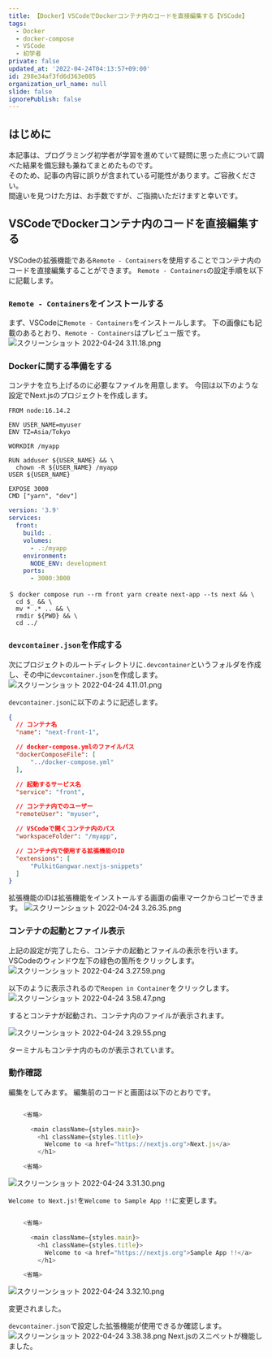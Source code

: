 ```yaml
---
title: 【Docker】VSCodeでDockerコンテナ内のコードを直接編集する【VSCode】
tags:
  - Docker
  - docker-compose
  - VSCode
  - 初学者
private: false
updated_at: '2022-04-24T04:13:57+09:00'
id: 298e34af3fd6d363e085
organization_url_name: null
slide: false
ignorePublish: false
---
```

## はじめに
本記事は、プログラミング初学者が学習を進めていて疑問に思った点について調べた結果を備忘録も兼ねてまとめたものです。  
そのため、記事の内容に誤りが含まれている可能性があります。ご容赦ください。  
間違いを見つけた方は、お手数ですが、ご指摘いただけますと幸いです。  

## VSCodeでDockerコンテナ内のコードを直接編集する
VSCodeの拡張機能である`Remote - Containers`を使用することでコンテナ内のコードを直接編集することができます。
`Remote - Containers`の設定手順を以下に記載します。

### `Remote - Containers`をインストールする
まず、VSCodeに`Remote - Containers`をインストールします。
下の画像にも記載のあるとおり、`Remote - Containers`はプレビュー版です。
![スクリーンショット 2022-04-24 3.11.18.png](https://qiita-image-store.s3.ap-northeast-1.amazonaws.com/0/2342443/efc59ffb-c51d-318a-2564-ed6183969e38.png)

### Dockerに関する準備をする
コンテナを立ち上げるのに必要なファイルを用意します。
今回は以下のような設定でNext.jsのプロジェクトを作成します。

```Dockerfile:Dockerfile
FROM node:16.14.2

ENV USER_NAME=myuser
ENV TZ=Asia/Tokyo

WORKDIR /myapp

RUN adduser ${USER_NAME} && \
  chown -R ${USER_NAME} /myapp
USER ${USER_NAME}

EXPOSE 3000
CMD ["yarn", "dev"]
```
```docker-compose.yml
version: '3.9'
services:
  front:
    build: .
    volumes:
      - .:/myapp
    environment:
      NODE_ENV: development
    ports:
      - 3000:3000
```
```:ターミナル
＄ docker compose run --rm front yarn create next-app --ts next && \
  cd $_ && \
  mv * .* .. && \
  rmdir ${PWD} && \
  cd ../
```

### `devcontainer.json`を作成する
次にプロジェクトのルートディレクトリに`.devcontainer`というフォルダを作成し、その中に`devcontainer.json`を作成します。
![スクリーンショット 2022-04-24 4.11.01.png](https://qiita-image-store.s3.ap-northeast-1.amazonaws.com/0/2342443/cdc05ff8-7ecc-57ef-9a79-dcfb11b32640.png)

`devcontainer.json`に以下のように記述します。
```devcontainer.json
{
  // コンテナ名
  "name": "next-front-1",

  // docker-compose.ymlのファイルパス
  "dockerComposeFile": [
      "../docker-compose.yml"
  ],

  // 起動するサービス名
  "service": "front",

  // コンテナ内でのユーザー
  "remoteUser": "myuser",

  // VSCodeで開くコンテナ内のパス
  "workspaceFolder": "/myapp",

  // コンテナ内で使用する拡張機能のID
  "extensions": [
      "PulkitGangwar.nextjs-snippets"
  ]
}
```
拡張機能のIDは拡張機能をインストールする画面の歯車マークからコピーできます。
![スクリーンショット 2022-04-24 3.26.35.png](https://qiita-image-store.s3.ap-northeast-1.amazonaws.com/0/2342443/949d2816-cde1-5945-42b4-475c11064636.png)

### コンテナの起動とファイル表示
上記の設定が完了したら、コンテナの起動とファイルの表示を行います。
VSCodeのウィンドウ左下の緑色の箇所をクリックします。
![スクリーンショット 2022-04-24 3.27.59.png](https://qiita-image-store.s3.ap-northeast-1.amazonaws.com/0/2342443/ea8ecfbc-df89-c4bf-d09f-37cae518f39d.png)

以下のように表示されるので`Reopen in Container`をクリックします。
![スクリーンショット 2022-04-24 3.58.47.png](https://qiita-image-store.s3.ap-northeast-1.amazonaws.com/0/2342443/8a109afa-cd33-61ce-ae77-211d24fd63b2.png)

するとコンテナが起動され、コンテナ内のファイルが表示されます。

![スクリーンショット 2022-04-24 3.29.55.png](https://qiita-image-store.s3.ap-northeast-1.amazonaws.com/0/2342443/978a0394-5e5e-93c0-ef3a-f5d8df069b87.png)

ターミナルもコンテナ内のものが表示されています。

### 動作確認
編集をしてみます。
編集前のコードと画面は以下のとおりです。

```index.js

    <省略>

      <main className={styles.main}>
        <h1 className={styles.title}>
          Welcome to <a href="https://nextjs.org">Next.js</a>
        </h1>

    <省略>

```
![スクリーンショット 2022-04-24 3.31.30.png](https://qiita-image-store.s3.ap-northeast-1.amazonaws.com/0/2342443/a259968c-6720-46ed-a2cc-b17382bcf281.png)

`Welcome to Next.js!`を`Welcome to Sample App !!`に変更します。

```index.js

    <省略>

      <main className={styles.main}>
        <h1 className={styles.title}>
          Welcome to <a href="https://nextjs.org">Sample App !!</a>
        </h1>

    <省略>

```
![スクリーンショット 2022-04-24 3.32.10.png](https://qiita-image-store.s3.ap-northeast-1.amazonaws.com/0/2342443/34f88f42-25f4-2923-f07e-215b8b155348.png)

変更されました。

`devcontainer.json`で設定した拡張機能が使用できるか確認します。
![スクリーンショット 2022-04-24 3.38.38.png](https://qiita-image-store.s3.ap-northeast-1.amazonaws.com/0/2342443/3cad28a0-b7aa-1015-be3b-55f01add84d1.png)
Next.jsのスニペットが機能しました。


